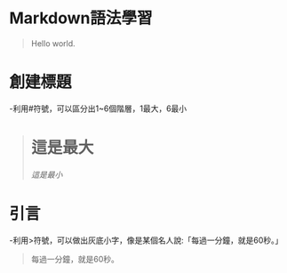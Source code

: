 # Markdown語法學習
> Hello world.

  
# 創建標題
-利用#符號，可以區分出1~6個階層，1最大，6最小
> #  這是最大
> ######  這是最小

# 引言
-利用>符號，可以做出灰底小字，像是某個名人說:「每過一分鐘，就是60秒。」
> 每過一分鐘，就是60秒。
